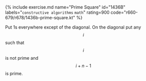 {% include exercise.md name="Prime Square" id="1436B" labels="`constructive algorithms` `math`" rating=900 code="r660-679/r678/1436b-prime-square.kt" %}

Put 1s everywhere except of the diagonal.  On the diagonal put any $$i$$ such that $$i$$ is not prime and $$i + n - 1$$ is prime.
